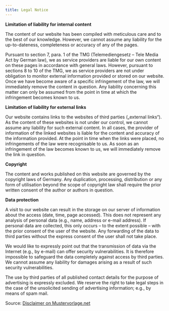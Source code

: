 ```yaml
---
title: Legal Notice
---
```


<strong>Limitation of liability for internal content</strong></p>

<p>The content of our website has been compiled with meticulous care and to the best of our knowledge. However, we cannot assume any liability for the up-to-dateness, completeness or accuracy of any of the pages.</p>
<p>Pursuant to section 7, para. 1 of the TMG (Telemediengesetz – Tele Media Act by German law), we as service providers are liable for our own content on these pages in accordance with general laws. However, pursuant to sections 8 to 10 of the TMG, we as service providers are not under obligation to monitor external information provided or stored on our website. Once we have become aware of a specific infringement of the law, we will immediately remove the content in question. Any liability concerning this matter can only be assumed from the point in time at which the infringement becomes known to us.</p>
<p><strong>Limitation of liability for external links</strong></p>
<p>Our website contains links to the websites of third parties („external links“). As the content of these websites is not under our control, we cannot assume any liability for such external content. In all cases, the provider of information of the linked websites is liable for the content and accuracy of the information provided. At the point in time when the links were placed, no infringements of the law were recognisable to us. As soon as an infringement of the law becomes known to us, we will immediately remove the link in question.</p>
<p><strong>Copyright</strong></p>
<p>The content and works published on this website are governed by the copyright laws of Germany. Any duplication, processing, distribution or any form of utilisation beyond the scope of copyright law shall require the prior written consent of the author or authors in question.</p>
<p><strong>Data protection</strong></p>
<p>A visit to our website can result in the storage on our server of information about the access (date, time, page accessed). This does not represent any analysis of personal data (e.g., name, address or e-mail address). If personal data are collected, this only occurs – to the extent possible – with the prior consent of the user of the website. Any forwarding of the data to third parties without the express consent of the user shall not take place.</p>
<p>We would like to expressly point out that the transmission of data via the Internet (e.g., by e-mail) can offer security vulnerabilities. It is therefore impossible to safeguard the data completely against access by third parties. We cannot assume any liability for damages arising as a result of such security vulnerabilities.</p>
<p>The use by third parties of all published contact details for the purpose of advertising is expressly excluded. We reserve the right to take legal steps in the case of the unsolicited sending of advertising information; e.g., by means of spam mail.</p>
<p>Source: <a href="[http://www.mustervorlage.net/disclaimer-muster#Englisch](http://www.mustervorlage.net/disclaimer-muster#Englisch)">Disclaimer on Mustervorlage.net</a></p>
<p>
